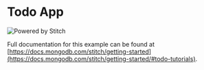 # Todo App


![Powered by Stitch](http://badge.learnstitch.com/?appid=todo_web_app-bmure)



Full documentation for this example can be found at [https://docs.mongodb.com/stitch/getting-started](https://docs.mongodb.com/stitch/getting-started/#todo-tutorials).
